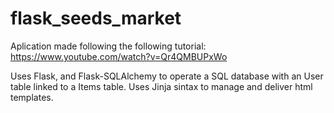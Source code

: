 # flask_seeds_market

Aplication made following the following tutorial:
https://www.youtube.com/watch?v=Qr4QMBUPxWo

Uses Flask, and Flask-SQLAlchemy to operate a SQL database with an User table linked to a Items table.
Uses Jinja sintax to manage and deliver html templates.
